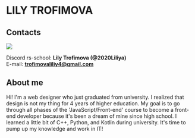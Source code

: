 # LILY TROFIMOVA
## Contacts
![](/rsschool-cv/My_avatar.jpg)

Discord rs-school: **Lily Trofimova (@2020Liliya)**  
E-mail: **trofimovaliliy4@gmail.com**

## About me
Hi! I'm a web designer who just graduated from university. I realized that design is not my thing for 4 years of higher education. My goal is to go through all phases of the 'JavaScript/Front-end' course to become a front-end developer because it's been a dream of mine since high school. I learned a little bit of C++, Python, and Kotlin during university. It's time to pump up my knowledge and work in IT!
